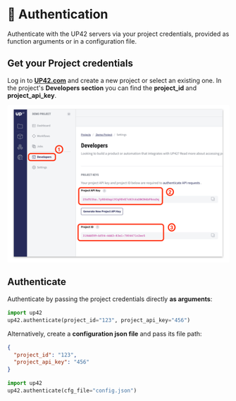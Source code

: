 # :key: Authentication

Authenticate with the UP42 servers via your project credentials, provided as function 
arguments or in a configuration file.

## Get your Project credentials

Log in to **[UP42.com](https://console.up42.com)** and create a new project or select an existing one.
In the project's **Developers section** you can find the **project_id** and **project_api_key**.

![](assets/auth.png)

 
## Authenticate  

Authenticate by passing the project credentials directly **as arguments**:

```python
import up42
up42.authenticate(project_id="123", project_api_key="456")
```

Alternatively, create a **configuration json file** and pass its file path:
 
```json
{
  "project_id": "123",
  "project_api_key": "456"
}
```

```python
import up42
up42.authenticate(cfg_file="config.json")
```
